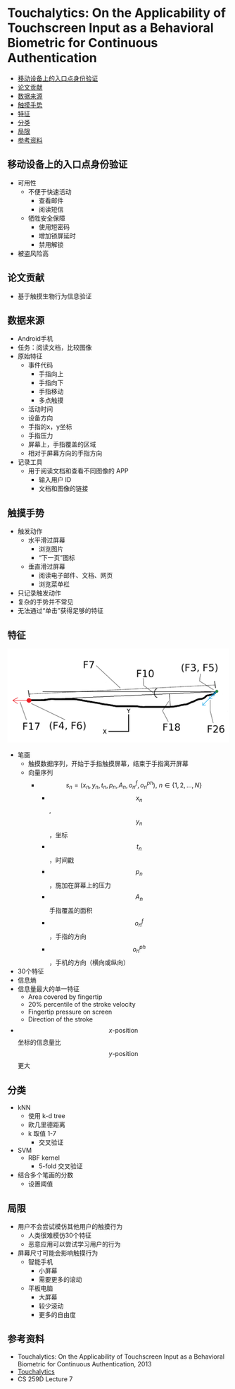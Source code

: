 # Touchalytics: On the Applicability of Touchscreen Input as a Behavioral Biometric for Continuous Authentication

<!-- TOC -->

- [移动设备上的入口点身份验证](#移动设备上的入口点身份验证)
- [论文贡献](#论文贡献)
- [数据来源](#数据来源)
- [触摸手势](#触摸手势)
- [特征](#特征)
- [分类](#分类)
- [局限](#局限)
- [参考资料](#参考资料)

<!-- /TOC -->

## 移动设备上的入口点身份验证

* 可用性
    * 不便于快速活动
        * 查看邮件
        * 阅读短信
    * 牺牲安全保障
        * 使用短密码
        * 增加锁屏延时
        * 禁用解锁
* 被盗风险高

## 论文贡献

* 基于触摸生物行为信息验证

## 数据来源

* Android手机
* 任务：阅读文档，比较图像
* 原始特征
    * 事件代码
        * 手指向上
        * 手指向下
        * 手指移动
        * 多点触摸
    * 活动时间
    * 设备方向
    * 手指的x，y坐标
    * 手指压力
    * 屏幕上，手指覆盖的区域
    * 相对于屏幕方向的手指方向
* 记录工具
    * 用于阅读文档和查看不同图像的 APP
        * 输入用户 ID
        * 文档和图像的链接

## 触摸手势

* 触发动作
    * 水平滑过屏幕
        * 浏览图片
        * “下一页”图标
    * 垂直滑过屏幕
        * 阅读电子邮件、文档、网页
        * 浏览菜单栏
* 只记录触发动作
* 复杂的手势并不常见
* 无法通过“单击”获得足够的特征

## 特征

![笔画特征](images/Touchalytics_Stroke.png)

* 笔画
    * 触摸数据序列，开始于手指触摸屏幕，结束于手指离开屏幕
    * 向量序列
        * $$s_n = (x_n, y_n, t_n, p_n, A_n, o_n^f, o_n^{ph}),\ n \in \{1, 2, ..., N\}$$
            * $$x_n$$, $$y_n$$，坐标
            * $$t_n$$，时间戳
            * $$p_n$$，施加在屏幕上的压力
            * $$A_n$$手指覆盖的面积
            * $$o_n^f$$，手指的方向
            * $$o_n^{ph}$$，手机的方向（横向或纵向）
* 30个特征
* 信息熵
* 信息量最大的单一特征
    * Area covered by fingertip
    * 20% percentile of the stroke velocity
    * Fingertip pressure on screen
    * Direction of the stroke
* $$x\text{-position}$$ 坐标的信息量比 $$y\text{-position}$$ 更大

## 分类

* kNN
    * 使用 k-d tree
    * 欧几里德距离
    * k 取值 1-7
        * 交叉验证
* SVM
    * RBF kernel
        * 5-fold 交叉验证
* 结合多个笔画的分数
    * 设置阈值

## 局限

* 用户不会尝试模仿其他用户的触摸行为
    * 人类很难模仿30个特征
    * 恶意应用可以尝试学习用户的行为
* 屏幕尺寸可能会影响触摸行为
    * 智能手机
        * 小屏幕
        * 需要更多的滚动
    * 平板电脑
        * 大屏幕
        * 较少滚动
        * 更多的自由度

## 参考资料

* Touchalytics: On the Applicability of Touchscreen Input as a Behavioral Biometric for Continuous Authentication, 2013
* [Touchalytics](http://www.mariofrank.net/touchalytics/index.html)
* CS 259D Lecture 7
